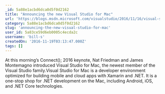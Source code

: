 ```yaml
---
_id: 5a88e1acbd6dca0d5f0d2162
title: "Announcing the new Visual Studio for Mac"
url: 'https://blogs.msdn.microsoft.com/visualstudio/2016/11/16/visual-studio-for-mac/'
category: 5a88e1acbd6dca0d5f0d2162
slug: 'announcing-the-new-visual-studio-for-mac'
user_id: 5a83ce59d6eb0005c4ecda2c
username: 'bill-s'
createdOn: '2016-11-19T03:13:47.000Z'
tags: []
---
```


At this morning’s Connect(); 2016 keynote, Nat Friedman and James Montemagno introduced Visual Studio for Mac, the newest member of the Visual Studio family.Visual Studio for Mac is a developer environment optimized for building mobile and cloud apps with Xamarin and .NET. It is a one-stop shop for .NET development on the Mac, including Android, iOS, and .NET Core technologies.

